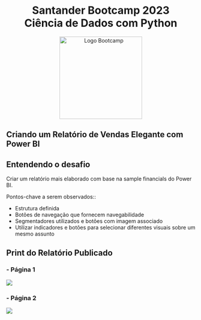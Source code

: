 <div align="center">
<h1>Santander Bootcamp 2023 <br> Ciência de Dados com Python</h1>
<img src="https://hermes.dio.me/tracks/03253ff0-95b9-4904-84e7-2063e9d6cb26.png" alt="Logo Bootcamp" width="220">
</div>

## Criando um Relatório de Vendas Elegante com Power BI

## Entendendo o desafio
Criar um relatório mais elaborado com base na sample financials do Power BI. 

Pontos-chave a serem observados:: 
- Estrutura definida 
- Botões de navegação que fornecem navegabilidade 
- Segmentadores utilizados e botões com imagem associado 
- Utilizar indicadores e botões para selecionar diferentes visuais sobre um mesmo assunto 

## Print do Relatório Publicado
### - Página 1
  
<img src="/Relatório Publicado - Pagina1.JPG">

### - Página 2

<img src="/Relatório Publicado - Pagina2.JPG">
